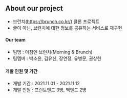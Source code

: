 ## About our project

- 브런치(https://brunch.co.kr/) 클론 프로젝트
- 글이 아닌, 브런치에 대한 정보를 공유하는 서비스로 재구현

#### Our team

- 팀명 : 아침엔 브런치(Morning & Brunch)
- 팀멤버 : 박소윤, 김유신, 장연정, 유병문, 권상현

#### 개발 인원 및 기간

- 개발 기간 : 2021.11.01 - 2021.11.12
- 개발 인원 : 프런트엔드 3명, 백엔드 2명

